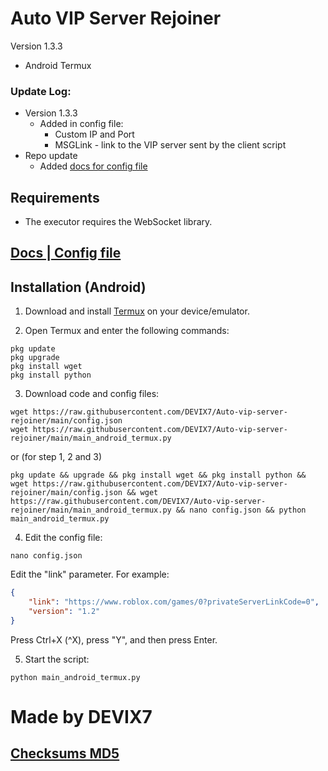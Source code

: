 # Auto VIP Server Rejoiner

Version 1.3.3
- Android Termux

### Update Log:
- Version 1.3.3
    - Added in config file:
        - Custom IP and Port
        - MSGLink - link to the VIP server sent by the client script
- Repo update
    - Added [docs for config file](https://github.com/DEVIX7/Auto-vip-server-rejoiner/blob/main/config_docs.md)

## Requirements

- The executor requires the WebSocket library.

## [Docs | Config file](https://github.com/DEVIX7/Auto-vip-server-rejoiner/blob/main/config_docs.md)

## Installation (Android)

1. Download and install [Termux](https://f-droid.org/en/packages/com.termux/) on your device/emulator.

2. Open Termux and enter the following commands:
```
pkg update
pkg upgrade
pkg install wget
pkg install python
```
3. Download code and config files:
```
wget https://raw.githubusercontent.com/DEVIX7/Auto-vip-server-rejoiner/main/config.json
wget https://raw.githubusercontent.com/DEVIX7/Auto-vip-server-rejoiner/main/main_android_termux.py
```
or (for step 1, 2 and 3)
```
pkg update && upgrade && pkg install wget && pkg install python && wget https://raw.githubusercontent.com/DEVIX7/Auto-vip-server-rejoiner/main/config.json && wget https://raw.githubusercontent.com/DEVIX7/Auto-vip-server-rejoiner/main/main_android_termux.py && nano config.json && python main_android_termux.py
```
4. Edit the config file:
```
nano config.json
```
Edit the "link" parameter. For example:
```json
{
    "link": "https://www.roblox.com/games/0?privateServerLinkCode=0",
    "version": "1.2"
}
```
Press Ctrl+X (^X), press "Y", and then press Enter.

5. Start the script:
```
python main_android_termux.py
```
# Made by DEVIX7
## [Checksums MD5](https://github.com/DEVIX7/Auto-vip-server-rejoiner/blob/main/checksums.md5)
